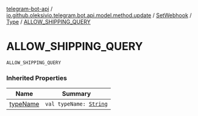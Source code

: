 [telegram-bot-api](../../../index.md) / [io.github.oleksivio.telegram.bot.api.model.method.update](../../index.md) / [SetWebhook](../index.md) / [Type](index.md) / [ALLOW_SHIPPING_QUERY](./-a-l-l-o-w_-s-h-i-p-p-i-n-g_-q-u-e-r-y.md)

# ALLOW_SHIPPING_QUERY

`ALLOW_SHIPPING_QUERY`

### Inherited Properties

| Name | Summary |
|---|---|
| [typeName](type-name.md) | `val typeName: `[`String`](https://kotlinlang.org/api/latest/jvm/stdlib/kotlin/-string/index.html) |
